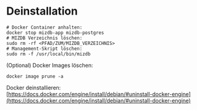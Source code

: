 Deinstallation
=======

```shell
# Docker Container anhalten:
docker stop mizdb-app mizdb-postgres
# MIZDB Verzeichnis löschen:
sudo rm -rf <PFAD/ZUM/MIZDB_VERZEICHNIS>
# Management-Skript löschen:
sudo rm -f /usr/local/bin/mizdb
```

(Optional) Docker Images löschen:

```shell
docker image prune -a
```

Docker deinstallieren: 
[https://docs.docker.com/engine/install/debian/#uninstall-docker-engine](https://docs.docker.com/engine/install/debian/#uninstall-docker-engine)

